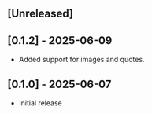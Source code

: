 ## [Unreleased]

## [0.1.2] - 2025-06-09

- Added support for images and quotes.

## [0.1.0] - 2025-06-07

- Initial release
